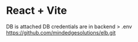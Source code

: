 # React + Vite

DB is attached
DB credentials are in backend > .env
https://github.com/mindedgesolutions/elb.git
